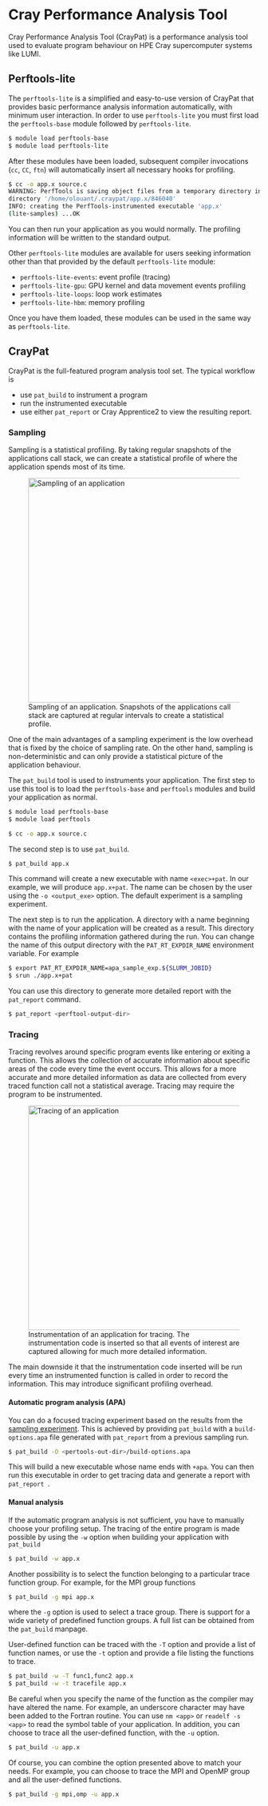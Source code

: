 # Cray Performance Analysis Tool

[sampling]: #sampling
[lite]: #perftools-lite

Cray Performance Analysis Tool (CrayPat) is a performance analysis tool used to
evaluate program behaviour on HPE Cray supercomputer systems like LUMI.

## Perftools-lite

The `perftools-lite` is a simplified and easy-to-use version of CrayPat that
provides basic performance analysis information automatically, with minimum
user interaction. In order to use `perftools-lite` you must first load the
`perftools-base` module followed by `perftools-lite`.

```bash
$ module load perftools-base
$ module load perftools-lite
```

After these modules have been loaded, subsequent compiler invocations (`cc`,
`CC`, `ftn`) will automatically insert all necessary hooks for profiling.

```bash
$ cc -o app.x source.c 
WARNING: PerfTools is saving object files from a temporary directory into
directory '/home/olouant/.craypat/app.x/846040'
INFO: creating the PerfTools-instrumented executable 'app.x' 
(lite-samples) ...OK
```

You can then run your application as you would normally. The profiling
information will be written to the standard output.

Other `perftools-lite` modules are available for users seeking information
other than that provided by the default `perftools-lite` module:

- `perftools-lite-events`: event profile (tracing)
- `perftools-lite-gpu`: GPU kernel and data movement events profiling
- `perftools-lite-loops`: loop work estimates
- `perftools-lite-hbm`: memory profiling

Once you have them loaded, these modules can be used in the same way as
`perftools-lite`.

## CrayPat

CrayPat is the full-featured program analysis tool set. The typical workflow is

- use `pat_build` to instrument a program
- run the instrumented executable
- use either `pat_report` or Cray Apprentice2 to view the resulting report.

### Sampling

Sampling is a statistical profiling. By taking regular snapshots of the
applications call stack, we can create a statistical profile of where the
application spends most of its  time.

<figure>
  <img 
    src="../../../assets/images/sampling.svg"
    width="450"
    alt="Sampling of an application"
  >
  <figcaption>
    Sampling of an application. Snapshots of the applications call stack are
    captured at regular intervals to create a statistical profile.
  </figcaption>
</figure>

One of the main advantages of a sampling experiment is the low overhead that is
fixed by the choice of sampling rate. On the other hand, sampling is
non-deterministic and can only provide a statistical picture of the application
behaviour.

The `pat_build` tool is used to instruments your application. The first step to
use this tool is to load the `perftools-base` and `perftools` modules and build
your application as normal.

```bash
$ module load perftools-base
$ module load perftools

$ cc -o app.x source.c
```

The second step is to use `pat_build`.

```bash
$ pat_build app.x
```

This command will create a new executable with name `<exec>+pat`. In our
example, we will produce `app.x+pat`. The name can be chosen by the user using
the `-o <output_exe>` option. The default experiment is a sampling experiment.

The next step is to run the application. A directory with a name beginning with
the name of your application will be created as a result. This directory
contains the profiling information gathered during the run. You can change the
name of this output directory with the `PAT_RT_EXPDIR_NAME` environment
variable. For example

```bash
$ export PAT_RT_EXPDIR_NAME=apa_sample_exp.${SLURM_JOBID}
$ srun ./app.x+pat
```

You can use this directory to generate more detailed report with the
`pat_report` command.

```bash
$ pat_report <perftool-output-dir>
```

### Tracing

Tracing revolves around specific program events like entering or exiting a
function. This allows the collection of accurate information about specific
areas of the code every time the event occurs. This allows for a more accurate
and more detailed information as data are collected from every traced function
call not a statistical average. Tracing may require the program to be
instrumented.

<figure>
  <img 
    src="../../../assets/images/tracing.svg"
    width="450"
    alt="Tracing of an application"
  >
  <figcaption>
    Instrumentation of an application for tracing. The instrumentation code is
    inserted so that all events of interest are captured allowing for much more
    detailed information.
  </figcaption>
</figure>

The main downside it that the instrumentation code inserted will be run every
time an instrumented function is called in order to record the information.
This may introduce significant profiling overhead.

#### Automatic program analysis (APA)

You can do a focused tracing experiment based on the results from the [sampling
experiment][sampling]. This is achieved by providing `pat_build` with a
`build-options.apa` file generated with `pat_report` from a previous sampling
run.

```bash
$ pat_build -O <pertools-out-dir>/build-options.apa
```

This will build a new executable whose name ends with `+apa`. You can then run
this executable in order to get tracing data and generate a report with
`pat_report `.

#### Manual analysis

If the automatic program analysis is not sufficient, you have to manually
choose your profiling setup. The tracing of the entire program is made possible
by using the `-w` option when building your application with `pat_build`

```bash
$ pat_build -w app.x
```

Another possibility is to select the function belonging to a particular trace
function group. For example, for the MPI group functions

```bash
$ pat_build -g mpi app.x
```

where the `-g` option is used to select a trace group. There is support for a
wide variety of predefined function groups. A full list can be obtained from
the `pat_build` manpage.

User-defined function can be traced with the `-T` option and provide a list of
function names, or use the `-t` option and provide a file listing the functions
to trace.

```bash
$ pat_build -w -T func1,func2 app.x
$ pat_build -w -t tracefile app.x
```

Be careful when you specify the name of the function as the compiler may have
altered the name. For example, an underscore character may have been added to
the Fortran routine. You can use `nm <app>` or `readelf -s <app>` to read the
symbol table of your application. In addition, you can choose to trace all the
user-defined function, with the `-u` option.

```bash
$ pat_build -u app.x
```

Of course, you can combine the option presented above to match your needs. For
example, you can choose to trace the MPI and OpenMP group and all the
user-defined functions.

```bash
$ pat_build -g mpi,omp -u app.x
```
